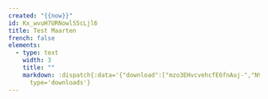 ```yaml
---
created: "{{now}}"
id: Kx_wvuH7URNowlS5cLjl6
title: Test Maarten
french: false
elements:
  - type: text
    width: 3
    title: ""
    markdown: :dispatch{:data='{"download":["mzo3EHvcvehcfE6fnAuj-","N9ar1Y-dfzBBU9He3gyLW"]}'
      type='downloads'}
---
```

